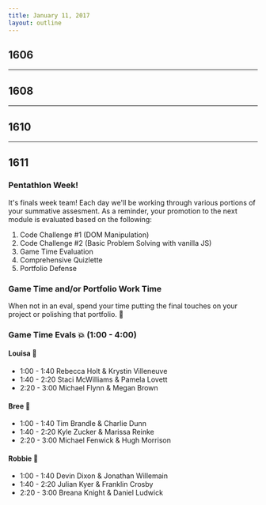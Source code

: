 ```yaml
---
title: January 11, 2017
layout: outline
---
```


## 1606

***

## 1608

*** 

## 1610

***

## 1611

### Pentathlon Week!
It's finals week team! Each day we'll be working through various portions of your summative assesment. As a reminder, your promotion to the next module is evaluated based on the following:

1. Code Challenge #1 (DOM Manipulation)
2. Code Challenge #2 (Basic Problem Solving with vanilla JS)
3. Game Time Evaluation
4. Comprehensive Quizlette
5. Portfolio Defense

### Game Time and/or Portfolio Work Time
When not in an eval, spend your time putting the final touches on your project or polishing that portfolio. :gem:

### Game Time Evals :boom: (1:00 - 4:00)

#### Louisa :hear_no_evil:
- 1:00 - 1:40 Rebecca Holt & Krystin Villeneuve
- 1:40 - 2:20 Staci McWilliams & Pamela Lovett
- 2:20 - 3:00 Michael Flynn & Megan Brown

#### Bree :see_no_evil:
- 1:00 - 1:40 Tim Brandle & Charlie Dunn
- 1:40 - 2:20 Kyle Zucker & Marissa Reinke
- 2:20 - 3:00 Michael Fenwick & Hugh Morrison

#### Robbie :speak_no_evil:
- 1:00 - 1:40 Devin Dixon & Jonathan Willemain
- 1:40 - 2:20 Julian Kyer & Franklin Crosby
- 2:20 - 3:00 Breana Knight & Daniel Ludwick


